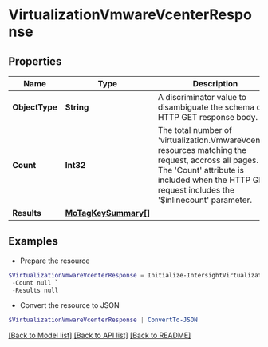 # VirtualizationVmwareVcenterResponse
## Properties

Name | Type | Description | Notes
------------ | ------------- | ------------- | -------------
**ObjectType** | **String** | A discriminator value to disambiguate the schema of a HTTP GET response body. | 
**Count** | **Int32** | The total number of &#39;virtualization.VmwareVcenter&#39; resources matching the request, accross all pages. The &#39;Count&#39; attribute is included when the HTTP GET request includes the &#39;$inlinecount&#39; parameter. | [optional] 
**Results** | [**MoTagKeySummary[]**](MoTagKeySummary.md) |  | [optional] 

## Examples

- Prepare the resource
```powershell
$VirtualizationVmwareVcenterResponse = Initialize-IntersightVirtualizationVmwareVcenterResponse  -ObjectType null `
 -Count null `
 -Results null
```

- Convert the resource to JSON
```powershell
$VirtualizationVmwareVcenterResponse | ConvertTo-JSON
```

[[Back to Model list]](../README.md#documentation-for-models) [[Back to API list]](../README.md#documentation-for-api-endpoints) [[Back to README]](../README.md)


